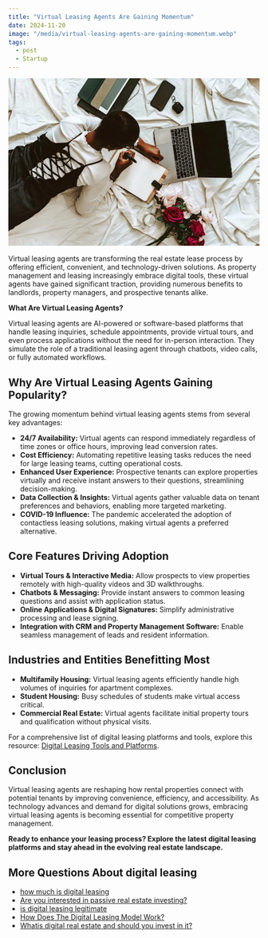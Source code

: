 ```yaml
---
title: "Virtual Leasing Agents Are Gaining Momentum"
date: 2024-11-20
image: "/media/virtual-leasing-agents-are-gaining-momentum.webp"
tags:
  - post
  - Startup
---
```


![Virtual Leasing Agents Are Gaining Momentum](/media/virtual-leasing-agents-are-gaining-momentum.webp)

Virtual leasing agents are transforming the real estate lease process by offering efficient, convenient, and technology-driven solutions. As property management and leasing increasingly embrace digital tools, these virtual agents have gained significant traction, providing numerous benefits to landlords, property managers, and prospective tenants alike.

**What Are Virtual Leasing Agents?**

Virtual leasing agents are AI-powered or software-based platforms that handle leasing inquiries, schedule appointments, provide virtual tours, and even process applications without the need for in-person interaction. They simulate the role of a traditional leasing agent through chatbots, video calls, or fully automated workflows.

## Why Are Virtual Leasing Agents Gaining Popularity?

The growing momentum behind virtual leasing agents stems from several key advantages:

- **24/7 Availability:** Virtual agents can respond immediately regardless of time zones or office hours, improving lead conversion rates.
- **Cost Efficiency:** Automating repetitive leasing tasks reduces the need for large leasing teams, cutting operational costs.
- **Enhanced User Experience:** Prospective tenants can explore properties virtually and receive instant answers to their questions, streamlining decision-making.
- **Data Collection & Insights:** Virtual agents gather valuable data on tenant preferences and behaviors, enabling more targeted marketing.
- **COVID-19 Influence:** The pandemic accelerated the adoption of contactless leasing solutions, making virtual agents a preferred alternative.

## Core Features Driving Adoption

- **Virtual Tours & Interactive Media:** Allow prospects to view properties remotely with high-quality videos and 3D walkthroughs.
- **Chatbots & Messaging:** Provide instant answers to common leasing questions and assist with application status.
- **Online Applications & Digital Signatures:** Simplify administrative processing and lease signing.
- **Integration with CRM and Property Management Software:** Enable seamless management of leads and resident information.

## Industries and Entities Benefitting Most

- **Multifamily Housing:** Virtual leasing agents efficiently handle high volumes of inquiries for apartment complexes.
- **Student Housing:** Busy schedules of students make virtual access critical.
- **Commercial Real Estate:** Virtual agents facilitate initial property tours and qualification without physical visits.

For a comprehensive list of digital leasing platforms and tools, explore this resource: [Digital Leasing Tools and Platforms](https://curiouslists.com/posts/digital-leasing).

## Conclusion

Virtual leasing agents are reshaping how rental properties connect with potential tenants by improving convenience, efficiency, and accessibility. As technology advances and demand for digital solutions grows, embracing virtual leasing agents is becoming essential for competitive property management.

**Ready to enhance your leasing process? Explore the latest digital leasing platforms and stay ahead in the evolving real estate landscape.**

## More Questions About digital leasing

- [how much is digital leasing](/posts/how-much-is-digital-leasing)
- [Are you interested in passive real estate investing?](/posts/are-you-interested-in-passive-real-estate-investin)
- [is digital leasing legitimate](/posts/is-digital-leasing-legitimate)
- [How Does The Digital Leasing Model Work?](/posts/how-does-the-digital-leasing-model-work)
- [Whatis digital real estate and should you invest in it?](/posts/whatis-digital-real-estate-and-should-you-invest-i)
